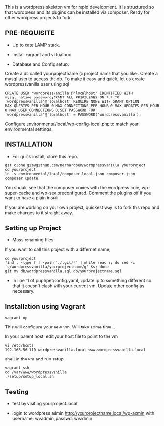 This is a wordpress skeleton vm for rapid development. It is structured so that wordpress and its plugins can be installed via composer. Ready for other wordpress projects to fork.

## PRE-REQUISITE

* Up to date LAMP stack.

* Install vagrant and virtualbox

* Database and Config setup:

Create a db called yourprojectname (a project name that you like). Create a mysql user to access the db. To make it easy and quick, let us create wordpressvanilla user using sql 

```
CREATE USER 'wordpressvanilla'@'localhost' IDENTIFIED WITH mysql_native_password;GRANT ALL PRIVILEGES ON *.* TO 'wordpressvanilla'@'localhost' REQUIRE NONE WITH GRANT OPTION MAX_QUERIES_PER_HOUR 0 MAX_CONNECTIONS_PER_HOUR 0 MAX_UPDATES_PER_HOUR 0 MAX_USER_CONNECTIONS 0;SET PASSWORD FOR 'wordpressvanilla'@'localhost' = PASSWORD('wordpressvanilla');
```

Configure environmental/local/wp-config-local.php to match your environmental settings.

## INSTALLATION

* For quick install, clone this repo. 

```
git clone git@github.com/bernardpeh/wordpressvanilla yourproject
cd yourproject
ln -s environmental/local/composer-local.json composer.json
composer update
```

You should see that the composer comes with the wordpress core, wp-super-cache and wp-seo preconfigured. Comment the plugins off if you want to have a plain install.

If you are working on your own project, quickest way is to fork this repo and make changes to it straight away.

## Setting up Project

* Mass renaming files

If you want to call this project with a differnet name,

```
cd yourproject
find . -type f ! -path './.git/*' | while read s; do sed -i 's/wordpressvanilla/yourprojectname/g' $s; done
git mv db/wordpressvanilla.sql db/yourprojectname.sql
```

* In line 11 of puphpet/config.yaml, update ip to something different so that it doesn't clash with your current vm. Update other config as necessary.

## Installation using Vagrant

```
vagrant up
```

This will configure your new vm. Will take some time...

In your parent host, edit your host file to point to the vm

```
vi /etc/hosts
192.168.56.110 wordpressvanilla.local www.wordpressvanilla.local
```

shell in the vm and run setup.

```
vagrant ssh
cd /var/www/wordpressvanilla
./setup/setup_local.sh
```


## Testing

* test by visiting yourproject.local

* login to wordpress admin http://yourprojectname.local/wp-admin with username: wvadmin, passwd: wvadmin
